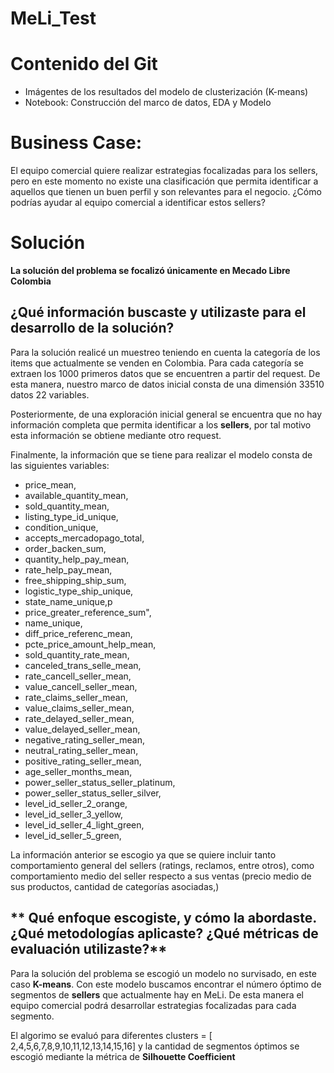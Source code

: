 # MeLi_Test

# **Contenido del Git**

* Imágentes de los resultados del modelo de clusterización (K-means)
* Notebook: Construcción del marco de datos, EDA y Modelo

# **Business Case**:
El equipo comercial quiere realizar estrategias focalizadas para los sellers, pero en
este momento no existe una clasificación que permita identificar a aquellos que tienen
un buen perfil y son relevantes para el negocio. ¿Cómo podrías ayudar al equipo
comercial a identificar estos sellers?

# **Solución**

**La solución del problema se focalizó únicamente en Mecado Libre Colombia**

## **¿Qué información buscaste y utilizaste para el desarrollo de la solución?**

Para la solución realicé un muestreo teniendo en cuenta la categoría de los items que actualmente se venden en Colombia. Para cada categoría se extraen los 1000 primeros datos que se encuentren a partir del request. De esta manera, nuestro marco de datos inicial consta de una dimensión 33510 datos 22 variables.

Posteriormente, de una exploración inicial general se encuentra que no hay información completa que permita identificar a los **sellers**, por tal motivo esta información se obtiene mediante otro request.

Finalmente, la información que se tiene para realizar el modelo consta de las siguientes variables:

* price_mean, 
* available_quantity_mean, 
* sold_quantity_mean,  
* listing_type_id_unique,
* condition_unique, 
* accepts_mercadopago_total, 
* order_backen_sum,
* quantity_help_pay_mean,
* rate_help_pay_mean,
* free_shipping_ship_sum, 
* logistic_type_ship_unique,  
* state_name_unique,p
* price_greater_reference_sum",
* name_unique, 
* diff_price_referenc_mean,
* pcte_price_amount_help_mean,
* sold_quantity_rate_mean,
* canceled_trans_selle_mean,	
* rate_cancell_seller_mean,	
* value_cancell_seller_mean,
* rate_claims_seller_mean,
* value_claims_seller_mean,	
* rate_delayed_seller_mean,
* value_delayed_seller_mean,	
* negative_rating_seller_mean,
* neutral_rating_seller_mean,
* positive_rating_seller_mean,	
* age_seller_months_mean,
* power_seller_status_seller_platinum,	
* power_seller_status_seller_silver,
* level_id_seller_2_orange,
* level_id_seller_3_yellow,
* level_id_seller_4_light_green,
* level_id_seller_5_green,

La información anterior se escogio ya que se quiere incluir tanto comportamiento general del sellers (ratings, reclamos, entre otros), como comportamiento medio del seller respecto a sus ventas (precio medio de sus productos, cantidad de categorías asociadas,)

## ** Qué enfoque escogiste, y cómo la abordaste. ¿Qué metodologías aplicaste? ¿Qué métricas de evaluación utilizaste?**

Para la solución del problema se escogió un modelo no survisado, en este caso **K-means**. Con este modelo buscamos encontrar el número óptimo de segmentos de **sellers** que actualmente hay en MeLi. De esta manera el equipo comercial podrá desarrollar estrategias focalizadas para cada segmento.

El algorimo se evaluó para diferentes clusters = [ 2,4,5,6,7,8,9,10,11,12,13,14,15,16] y la cantidad de segmentos óptimos se escogió mediante la métrica de **Silhouette Coefficient**

